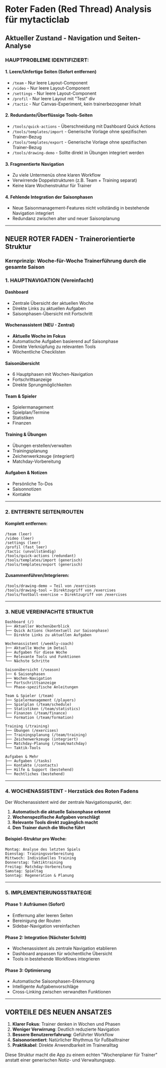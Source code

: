 # Roter Faden (Red Thread) Analysis für mytacticlab

## Aktueller Zustand - Navigation und Seiten-Analyse

### HAUPTPROBLEME IDENTIFIZIERT:

#### 1. **Leere/Unfertige Seiten** (Sofort entfernen)
- `/team` - Nur leere Layout-Component
- `/video` - Nur leere Layout-Component  
- `/settings` - Nur leere Layout-Component
- `/profil` - Nur leere Layout mit "Test" div
- `/tactic` - Nur Canvas-Experiment, kein trainerbezogener Inhalt

#### 2. **Redundante/Überflüssige Tools-Seiten**
- `/tools/quick-actions` - Überschneidung mit Dashboard Quick Actions
- `/tools/templates/import` - Generische Vorlage ohne spezifischen Trainer-Bezug
- `/tools/templates/export` - Generische Vorlage ohne spezifischen Trainer-Bezug
- `/tools/drawing-demo` - Sollte direkt in Übungen integriert werden

#### 3. **Fragmentierte Navigation**
- Zu viele Untermenüs ohne klaren Workflow
- Verwirrende Doppelstrukturen (z.B. Team + Training separat)
- Keine klare Wochenstruktur für Trainer

#### 4. **Fehlende Integration der Saisonphasen**
- Neue Saisonmanagement-Features nicht vollständig in bestehende Navigation integriert
- Redundanz zwischen alter und neuer Saisonplanung

---

## NEUER ROTER FADEN - Trainerorientierte Struktur

### **Kernprinzip**: Woche-für-Woche Trainerführung durch die gesamte Saison

### 1. **HAUPTNAVIGATION (Vereinfacht)**

#### **Dashboard** 
- Zentrale Übersicht der aktuellen Woche
- Direkte Links zu aktuellen Aufgaben
- Saisonphasen-Übersicht mit Fortschritt

#### **Wochenassistent** (NEU - Zentral)
- **Aktuelle Woche im Fokus**
- Automatische Aufgaben basierend auf Saisonphase
- Direkte Verknüpfung zu relevanten Tools
- Wöchentliche Checklisten

#### **Saisonübersicht**
- 6 Hauptphasen mit Wochen-Navigation
- Fortschrittsanzeige
- Direkte Sprungmöglichkeiten

#### **Team & Spieler**
- Spielermanagement
- Spielplan/Termine
- Statistiken
- Finanzen

#### **Training & Übungen**
- Übungen erstellen/verwalten
- Trainingsplanung
- Zeichenwerkzeuge (integriert)
- Matchday-Vorbereitung

#### **Aufgaben & Notizen**
- Persönliche To-Dos
- Saisonnotizen
- Kontakte

---

### 2. **ENTFERNTE SEITEN/ROUTEN**

#### Komplett entfernen:
```
/team (leer)
/video (leer) 
/settings (leer)
/profil (fast leer)
/tactic (unvollständig)
/tools/quick-actions (redundant)
/tools/templates/import (generisch)
/tools/templates/export (generisch)
```

#### Zusammenführen/Integrieren:
```
/tools/drawing-demo → Teil von /exercises
/tools/drawing-tool → Direktzugriff von /exercises
/tools/football-exercise → Direktzugriff von /exercises
```

---

### 3. **NEUE VEREINFACHTE STRUKTUR**

```
Dashboard (/)
├── Aktueller Wochenüberblick
├── Quick Actions (kontextuell zur Saisonphase)
└── Direkte Links zu aktuellen Aufgaben

Wochenassistent (/weekly-coach)
├── Aktuelle Woche im Detail
├── Aufgaben für diese Woche
├── Relevante Tools und Funktionen
└── Nächste Schritte

Saisonübersicht (/season)
├── 6 Saisonphasen
├── Wochen-Navigation
├── Fortschrittsanzeige
└── Phase-spezifische Anleitungen

Team & Spieler (/team)
├── Spielermanagement (/players)
├── Spielplan (/team/schedule)
├── Statistiken (/team/statistics)
├── Finanzen (/team/finance)
└── Formation (/team/formation)

Training (/training)
├── Übungen (/exercises)
├── Trainingsplanung (/team/training)
├── Zeichenwerkzeuge (integriert)
├── Matchday-Planung (/team/matchday)
└── Taktik-Tools

Aufgaben & Mehr
├── Aufgaben (/tasks)
├── Kontakte (/contacts)
├── Hilfe & Support (bestehend)
└── Rechtliches (bestehend)
```

---

### 4. **WOCHENASSISTENT - Herzstück des Roten Fadens**

Der Wochenassistent wird der zentrale Navigationspunkt, der:

1. **Automatisch die aktuelle Saisonphase erkennt**
2. **Wochenspezifische Aufgaben vorschlägt**
3. **Relevante Tools direkt zugänglich macht**
4. **Den Trainer durch die Woche führt**

#### Beispiel-Struktur pro Woche:
```
Montag: Analyse des letzten Spiels
Dienstag: Trainingsvorbereitung
Mittwoch: Individuelles Training
Donnerstag: Taktiktraining
Freitag: Matchday-Vorbereitung
Samstag: Spieltag
Sonntag: Regeneration & Planung
```

---

### 5. **IMPLEMENTIERUNGSSTRATEGIE**

#### Phase 1: Aufräumen (Sofort)
- Entfernung aller leeren Seiten
- Bereinigung der Routen
- Sidebar-Navigation vereinfachen

#### Phase 2: Integration (Nächster Schritt)
- Wochenassistent als zentrale Navigation etablieren
- Dashboard anpassen für wöchentliche Übersicht
- Tools in bestehende Workflows integrieren

#### Phase 3: Optimierung
- Automatische Saisonphasen-Erkennung
- Intelligente Aufgabenvorschläge
- Cross-Linking zwischen verwandten Funktionen

---

## VORTEILE DES NEUEN ANSATZES

1. **Klarer Fokus**: Trainer denken in Wochen und Phasen
2. **Weniger Verwirrung**: Deutlich reduzierte Navigation
3. **Bessere Benutzererfahrung**: Geführter Workflow
4. **Saisonorientiert**: Natürlicher Rhythmus für Fußballtrainer
5. **Praktikabel**: Direkte Anwendbarkeit im Traineralltag

Diese Struktur macht die App zu einem echten "Wochenplaner für Trainer" anstatt einer generischen Notiz- und Verwaltungsapp.
